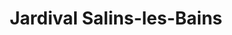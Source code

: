 ---
title: "Jardival Salins-les-Bains"
url: /salins-les-bains/jardival-salins-les-bains/
shop: centre de jardinage
---